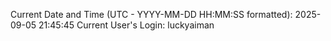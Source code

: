 Current Date and Time (UTC - YYYY-MM-DD HH:MM:SS formatted): 2025-09-05 21:45:45
Current User's Login: luckyaiman
